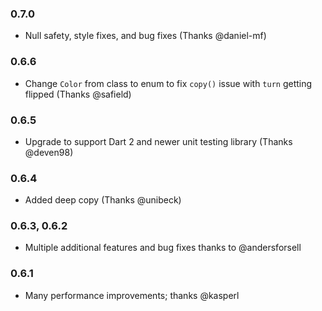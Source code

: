 ### 0.7.0
- Null safety, style fixes, and bug fixes (Thanks @daniel-mf)

### 0.6.6
- Change `Color` from class to enum to fix `copy()` issue with `turn` getting flipped (Thanks @safield) 

### 0.6.5
- Upgrade to support Dart 2 and newer unit testing library (Thanks @deven98)

### 0.6.4
- Added deep copy (Thanks @unibeck)

### 0.6.3, 0.6.2
- Multiple additional features and bug fixes thanks to @andersforsell

### 0.6.1
- Many performance improvements; thanks @kasperl
